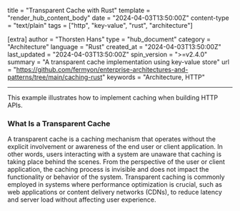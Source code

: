 title = "Transparent Cache with Rust"
template = "render_hub_content_body"
date = "2024-04-03T13:50:00Z"
content-type = "text/plain"
tags = ["http", "key-value", "rust", "architecture"]

[extra]
author = "Thorsten Hans"
type = "hub_document"
category = "Architecture"
language = "Rust"
created_at = "2024-04-03T13:50:00Z"
last_updated = "2024-04-03T13:50:00Z"
spin_version = ">=v2.4.0"
summary = "A transparent cache implementation using key-value store"
url = "https://github.com/fermyon/enterprise-architectures-and-patterns/tree/main/caching-rust"
keywords = "Architecture, HTTP"

---

This example illustrates how to implement caching when building HTTP APIs.

### What Is a Transparent Cache

A transparent cache is a caching mechanism that operates without the explicit involvement or awareness of the end user or client application. In other words, users interacting with a system are unaware that caching is taking place behind the scenes. From the perspective of the user or client application, the caching process is invisible and does not impact the functionality or behavior of the system. Transparent caching is commonly employed in systems where performance optimization is crucial, such as web applications or content delivery networks (CDNs), to reduce latency and server load without affecting user experience.

